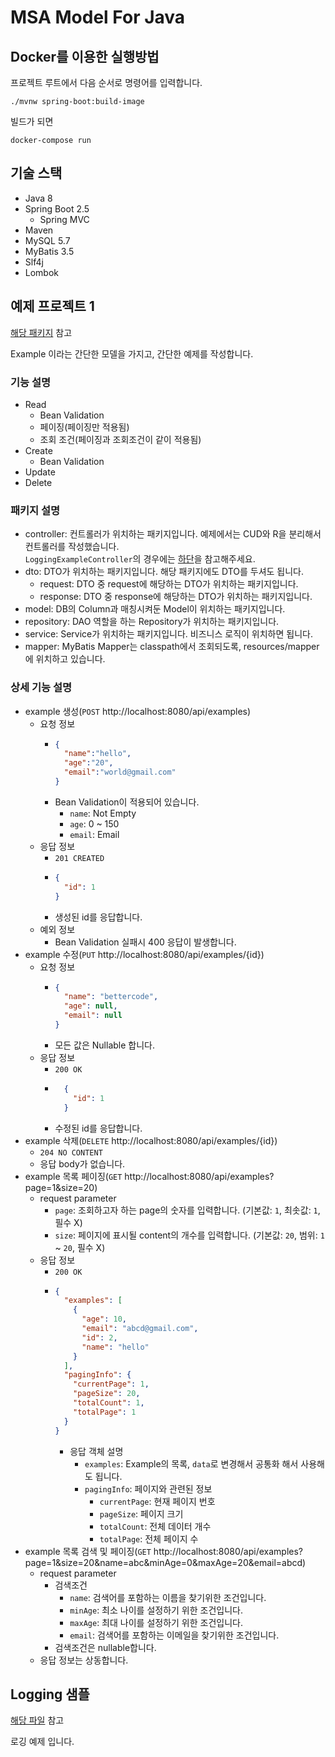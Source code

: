 # MSA Model For Java

## Docker를 이용한 실행방법

프로젝트 루트에서 다음 순서로 명령어를 입력합니다.

```shell
./mvnw spring-boot:build-image
```

빌드가 되면

```shell
docker-compose run
```

## 기술 스택

- Java 8
- Spring Boot 2.5
  - Spring MVC
- Maven
- MySQL 5.7
- MyBatis 3.5
- Slf4j
- Lombok

## 예제 프로젝트 1

[해당 패키지](./src/main/java/kr/bettercode/msamodelforjava/example) 참고

Example 이라는 간단한 모델을 가지고, 간단한 예제를 작성합니다.

### 기능 설명

- Read
  - Bean Validation
  - 페이징(페이징만 적용됨)
  - 조회 조건(페이징과 조회조건이 같이 적용됨)
- Create
  - Bean Validation
- Update
- Delete

### 패키지 설명

- controller: 컨트롤러가 위치하는 패키지입니다. 예제에서는 CUD와 R을 분리해서 컨트롤러를 작성했습니다.  
  `LoggingExampleController`의 경우에는 [하단](#Logging-샘플)을 참고해주세요.
- dto: DTO가 위치하는 패키지입니다. 해당 패키지에도 DTO를 두셔도 됩니다.
  - request: DTO 중 request에 해당하는 DTO가 위치하는 패키지입니다.
  - response: DTO 중 response에 해당하는 DTO가 위치하는 패키지입니다.
- model: DB의 Column과 매칭시켜둔 Model이 위치하는 패키지입니다.
- repository: DAO 역할을 하는 Repository가 위치하는 패키지입니다.
- service: Service가 위치하는 패키지입니다. 비즈니스 로직이 위치하면 됩니다.
- mapper: MyBatis Mapper는 classpath에서 조회되도록, resources/mapper에 위치하고 있습니다.

### 상세 기능 설명

- example 생성(`POST` http://localhost:8080/api/examples)
  - 요청 정보
    - ```json
      {
        "name":"hello",
        "age":"20",
        "email":"world@gmail.com"
      }
      ```
    - Bean Validation이 적용되어 있습니다.
      - `name`: Not Empty
      - `age`: 0 ~ 150
      - `email`: Email
  - 응답 정보
    - `201 CREATED`
    - ```json
      {
        "id": 1
      }
      ```
    - 생성된 id를 응답합니다.
  - 예외 정보
    - Bean Validation 실패시 400 응답이 발생합니다.
- example 수정(`PUT` http://localhost:8080/api/examples/{id})
  - 요청 정보
    - ```json
      {
        "name": "bettercode",
        "age": null,
        "email": null
      }
      ```
    - 모든 값은 Nullable 합니다.
  - 응답 정보
    - `200 OK`
    - ```json
        {
          "id": 1
        }
        ```
    - 수정된 id를 응답합니다.
- example 삭제(`DELETE` http://localhost:8080/api/examples/{id})
  - `204 NO CONTENT`
  - 응답 body가 없습니다.
- example 목록 페이징(`GET` http://localhost:8080/api/examples?page=1&size=20)
  - request parameter
    - `page`: 조회하고자 하는 page의 숫자를 입력합니다. (기본값: `1`, 최솟값: `1`, 필수 X)
    - `size`: 페이지에 표시될 content의 개수를 입력합니다. (기본값: `20`, 범위: `1` ~ `20`, 필수 X)
  - 응답 정보
    - `200 OK`
    - ```json
      {
        "examples": [
          {
            "age": 10,
            "email": "abcd@gmail.com",
            "id": 2,
            "name": "hello"
          }
        ],
        "pagingInfo": {
          "currentPage": 1,
          "pageSize": 20,
          "totalCount": 1,
          "totalPage": 1
        }
      }
      ```
      - 응답 객체 설명
        - `examples`: Example의 목록, `data`로 변경해서 공통화 해서 사용해도 됩니다.
        - `pagingInfo`: 페이지와 관련된 정보
          - `currentPage`: 현재 페이지 번호
          - `pageSize`: 페이지 크기
          - `totalCount`: 전체 데이터 개수
          - `totalPage`: 전체 페이지 수
- example 목록 검색 및 페이징(`GET` http://localhost:8080/api/examples?page=1&size=20&name=abc&minAge=0&maxAge=20&email=abcd)
  - request parameter
    - 검색조건
      - `name`: 검색어를 포함하는 이름을 찾기위한 조건입니다.
      - `minAge`: 최소 나이를 설정하기 위한 조건입니다.
      - `maxAge`: 최대 나이를 설정하기 위한 조건입니다.
      - `email`: 검색어를 포함하는 이메일을 찾기위한 조건입니다.
    - 검색조건은 nullable합니다.
  - 응답 정보는 상동합니다.

## Logging 샘플

[해당 파일](./src/main/java/kr/bettercode/msamodelforjava/example/controller/LoggingExampleController.java) 참고

로깅 예제 입니다.
